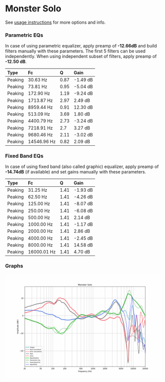 # Monster Solo
See [usage instructions](https://github.com/jaakkopasanen/AutoEq#usage) for more options and info.

### Parametric EQs
In case of using parametric equalizer, apply preamp of **-12.66dB** and build filters manually
with these parameters. The first 5 filters can be used independently.
When using independent subset of filters, apply preamp of **-12.50 dB**.

| Type    | Fc          |    Q | Gain     |
|:--------|:------------|:-----|:---------|
| Peaking | 30.63 Hz    | 0.87 | -1.49 dB |
| Peaking | 73.81 Hz    | 0.95 | -5.04 dB |
| Peaking | 172.90 Hz   | 1.19 | -9.24 dB |
| Peaking | 1713.87 Hz  | 2.97 | 2.49 dB  |
| Peaking | 8959.44 Hz  | 0.91 | 12.30 dB |
| Peaking | 513.09 Hz   | 3.69 | 1.80 dB  |
| Peaking | 4400.79 Hz  | 2.73 | -3.24 dB |
| Peaking | 7218.91 Hz  | 2.7  | 3.27 dB  |
| Peaking | 9680.46 Hz  | 2.11 | -3.02 dB |
| Peaking | 14546.96 Hz | 0.82 | 2.09 dB  |

### Fixed Band EQs
In case of using fixed band (also called graphic) equalizer, apply preamp of **-14.74dB**
(if available) and set gains manually with these parameters.

| Type    | Fc          |    Q | Gain     |
|:--------|:------------|:-----|:---------|
| Peaking | 31.25 Hz    | 1.41 | -1.93 dB |
| Peaking | 62.50 Hz    | 1.41 | -4.26 dB |
| Peaking | 125.00 Hz   | 1.41 | -8.07 dB |
| Peaking | 250.00 Hz   | 1.41 | -6.08 dB |
| Peaking | 500.00 Hz   | 1.41 | 2.14 dB  |
| Peaking | 1000.00 Hz  | 1.41 | -1.17 dB |
| Peaking | 2000.00 Hz  | 1.41 | 2.86 dB  |
| Peaking | 4000.00 Hz  | 1.41 | -2.45 dB |
| Peaking | 8000.00 Hz  | 1.41 | 14.58 dB |
| Peaking | 16000.01 Hz | 1.41 | 4.70 dB  |

### Graphs
![](./Monster%20Solo.png)